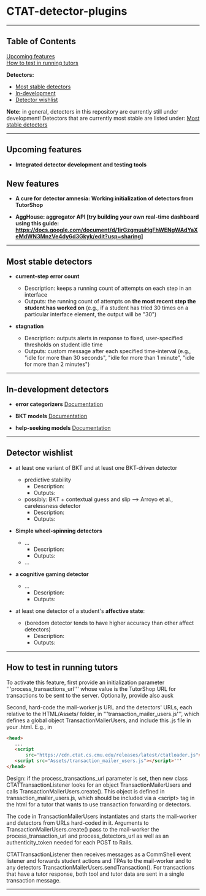 # CTAT-detector-plugins
________________________________

## Table of Contents  
[Upcoming features](#upcoming) <br/> 
[How to test in running tutors](#howtotest)

**Detectors:** <br/> 
- [Most stable detectors](#moststable) <br/> 
- [In-development](#indevelopment) <br/> 
- [Detector wishlist](#wishlist)



<a name="ctatmain"></a> <a name="upcoming"></a> <a name="moststable"></a> <a name="indevelopment"></a> <a name="howtotest"></a> <a name="wishlist"></a>

**Note:** in general, detectors in this repository are currently still under development! Detectors that are currently most stable are listed under: [Most stable detectors](#moststable) <br/> 
_______________________________

## Upcoming features

- **Integrated detector development and testing tools**

## New features

- **A cure for detector amnesia: Working initialization of detectors from TutorShop**

- **AggHouse: aggregator API [try building your own real-time dashboard using this guide: https://docs.google.com/document/d/1irGzgmuuHgFhWENgWAdYaXeMdWN3MnzVe4dy6d3Gkyk/edit?usp=sharing]**

<!---
	- **Motivation:** 
		- In the absence of strong pre-existing theory, specified at a fairly fine-grained level, it can be difficult to know how best to design **effective micro-interventions** in an ITS (e.g., **how** should a tutor adapt at the step-level, and **in response to what?**)  or teacher-facing analytics displays that could **support effective teacher-led micro-interventions**. 
		- ITS detectors are commonly **developed** using log data (e.g., GIFT's authoring tools explicitly support data-driven detector development, using log data) and/or **evaluated** using log data (e.g., under the "discovery with models" approach, correlations may be assessed between a detector's output and the output of other detectors, posttests, or external measures of student performance and learning behaviors).
		
	- In order to design **effective** analytics-driven ITSs and dashboards, we must strive to evaluate, as directly as possible:
		- the **expected causal impact** of a particular micro-intervention (and the usefulness of a **particular** set of analytics/detectors/measures in informing the relevant decision-makers of true **opportunities for intervention**
		- the **expected usability** of analytics, when embedded in particular systems, for use in particular contexts, by members of a particular user population
		
	- **Features:** 
		- Make use of both built-in and custom methods, to use historical data from intelligent tutoring systems (accepts DataShop export formats) in order to **estimate** the relative **causal impact** of…
			- different student behaviors/states on learning
			- potential interventions on these student behaviors/states
			- ...
			
		- Methods to evaluate usability
			- Teacher-level (e.g., for a next-day use dashboard or reporting system)
				- ...
			- Classroom-level (e.g., for real-time teacher or peer-tutoring support tools)
				- ...
			- Student-level (e.g., for use in a student dashboard, or in driving ITS adaptivity)
				- ...
--->
________________________________

## Most stable detectors

- **current-step error count**
	- Description: keeps a running count of attempts on each step in an interface
	- Outputs: the running count of attempts on **the most recent step the student has worked on** (e.g., if a student has tried 30 times on a particular interface element, the output will be "30")

- **stagnation**
	- Description: outputs alerts in response to fixed, user-specified thresholds on student idle time
	- Outputs: custom message after each specified time-interval (e.g., "idle for more than 30 seconds", "idle for more than 1 minute", "idle for more than 2 minutes")

________________________________

## In-development detectors

- **error categorizers**
[Documentation](https://github.com/d19fe8/CTAT-detector-plugins/tree/master/HTML/Assets/Detectors/error_categorizers)

- **BKT models**
[Documentation](https://github.com/d19fe8/CTAT-detector-plugins/tree/master/HTML/Assets/Detectors/bkt_models)

- **help-seeking models**
[Documentation](https://github.com/d19fe8/CTAT-detector-plugins/tree/master/HTML/Assets/Detectors/help_models)
________________________________

## Detector wishlist
	
- at least one variant of BKT and at least one BKT-driven detector
	- predictive stability
		- Description:
		- Outputs:
	- possibly: BKT + contextual guess and slip --> Arroyo et al., carelessness detector
		- Description:
		- Outputs:

- **Simple wheel-spinning detectors**
	- ...
		- Description:
		- Outputs:
	- ...

- **a cognitive gaming detector**
	- ...
		- Description:
		- Outputs:
  
- at least one detector of a student's **affective state**: 
	- (boredom detector tends to have higher accuracy than other affect detectors)
		- Description:
		- Outputs:

_______________________
		
## How to test in running tutors

 To activate this feature, first provide an initialization parameter
 '''process_transactions_url''' whose value is the TutorShop URL for
 transactions to be sent to the server. Optionally, provide also  ausk

 Second, hard-code the mail-worker.js URL and the detectors' URLs, each
 relative to the HTML/Assets/ folder, in '''transaction_mailer_users.js''',
 which defines a global object TransactionMailerUsers, and include this .js
 file in your .html. E.g., in
 
 ```html
<head>
    ...
    <script
        src="https://cdn.ctat.cs.cmu.edu/releases/latest/ctatloader.js"></script>
    <script src="Assets/transaction_mailer_users.js"></script>'''
</head>
```

 Design: if the process_transactions_url parameter is set, then new class
 CTATTransactionListener looks for an object TransactionMailerUsers and
 calls TransactionMailerUsers.create(). This object is defined in
 transaction_mailer_users.js, which should be included via a \<script> tag
 in the html for a tutor that wants to use transaction forwarding or
 detectors.

 The code in TransactionMailerUsers instantiates and starts the mail-worker
 and detectors from URLs hard-coded in it. Arguments to
 TransactionMailerUsers.create() pass to the mail-worker the
 process_transaction_url and process_detectors_url as well as an
 authenticity_token needed for each POST to Rails.

 CTATTransactionListener then receives messages as a CommShell event
 listener and forwards student actions and TPAs to the mail-worker and to
 any detectors TransactionMailerUsers.sendTransaction(). For transactions
 that have a tutor response, both tool and tutor data are sent in a single
 transaction message.

_______________________

